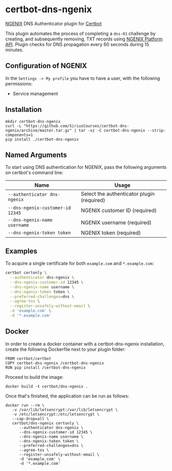 # certbot-dns-ngenix

[NGENIX](https://ngenix.net) DNS Authenticator plugin for [Certbot](https://certbot.eff.org)

This plugin automates the process of completing a ``dns-01`` challenge by
creating, and subsequently removing, TXT records using [NGENIX Platform API](https://developer.ngenix.net/platformApi).
Plugin checks for DNS propagation every 60 seconds during 15 minutes.

## Configuration of NGENIX

In the `Settings -> My profile` you have to have a user, with the following permissions:

* Service management

## Installation
```
mkdir certbot-dns-ngenix
curl -L "https://github.com/SiriusCourses/certbot-dns-ngenix/archive/master.tar.gz" | tar -xz -C certbot-dns-ngenix --strip-components=1 
pip install ./certbot-dns-ngenix
```

## Named Arguments

To start using DNS authentication for NGENIX, pass the following arguments on
certbot's command line:

| Name | Usage |
| --- | --- |
| `--authenticator dns-ngenix` | Select the authenticator plugin (required) |
| `--dns-ngenix-customer-id 12345` | NGENIX customer ID (required) |
| `--dns-ngenix-name username` | NGENIX username (required) |
| `--dns-ngenix-token token` | NGENIX token (required) |

## Examples

To acquire a single certificate for both `example.com` and
`*.example.com`:

``` bash
certbot certonly \
  --authenticator dns-ngenix \
  --dns-ngenix-customer-id 12345 \
  --dns-ngenix-name username \
  --dns-ngenix-token token \
  --preferred-challenges=dns \
  --agree-tos \
  --register-unsafely-without-email \
  -d 'example.com' \
  -d '*.example.com'
```

## Docker

In order to create a docker container with a certbot-dns-ngenix installation, create the following Dockerfile next to your plugin folder:

```
FROM certbot/certbot
COPY certbot-dns-ngenix /certbot-dns-ngenix
RUN pip install /certbot-dns-ngenix
```

Proceed to build the image:

```
docker build -t certbot/dns-ngenix .
```

Once that's finished, the application can be run as follows:

```
docker run --rm \
   -v /var/lib/letsencrypt:/var/lib/letsencrypt \
   -v /etc/letsencrypt:/etc/letsencrypt \
   --cap-drop=all \
   certbot/dns-ngenix certonly \
      --authenticator dns-ngenix \
      --dns-ngenix-customer-id 12345 \
      --dns-ngenix-name username \
      --dns-ngenix-token token \
      --preferred-challenges=dns \
      --agree-tos \
      --register-unsafely-without-email \
      -d 'example.com' \
      -d '*.example.com'
```
